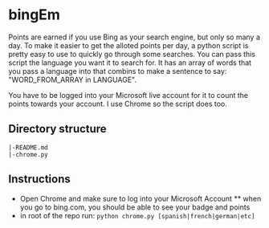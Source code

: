 # bingEm
Points are earned if you use Bing as your search engine, but only so many a day. To make it easier to get the alloted points per day, a python script is pretty easy to use to quickly go through some searches. You can pass this script the language you want it to search for. It has an array of words that you pass a language into that combins to make a sentence to say: "WORD_FROM_ARRAY in LANGUAGE".

You have to be logged into your Microsoft live account for it to count the points towards your account. I use Chrome so the script does too.

## Directory structure

```
|-README.md
|-chrome.py
```

## Instructions 
* Open Chrome and make sure to log into your Microsoft Account
** when you go to bing.com, you should be able to see your badge and points
* in root of the repo run: `python chrome.py [spanish|french|german|etc]`
